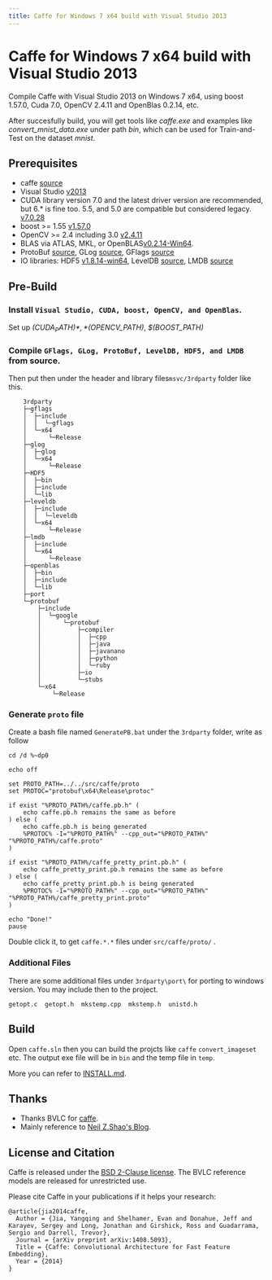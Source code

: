 ```yaml
---
title: Caffe for Windows 7 x64 build with Visual Studio 2013 
---
```


# Caffe for Windows 7 x64 build with Visual Studio 2013 

Compile Caffe with Visual Studio 2013 on Windows 7 x64, using boost 1.57.0, Cuda 7.0, OpenCV 2.4.11 and OpenBlas 0.2.14, etc.  

After succesfully build, you will get tools like *caffe.exe* and examples like *convert_mnist_data.exe* under path *bin*, which can be used for Train-and-Test on the dataset *mnist*.

## Prerequisites
* caffe [source](https://github.com/BVLC/caffe)
* Visual Studio [v2013]()
* CUDA library version 7.0 and the latest driver version are recommended, but 6.* is fine too. 5.5, and 5.0 are compatible but considered legacy. [v7.0.28](http://developer.download.nvidia.com/compute/cuda/7_0/Prod/local_installers/cuda_7.0.28_windows.exe)
* boost >= 1.55 [v1.57.0](http://jaist.dl.sourceforge.net/project/boost/boost/1.57.0/boost_1_57_0.zip)
* OpenCV >= 2.4 including 3.0 [v2.4.11](http://jaist.dl.sourceforge.net/project/opencvlibrary/opencv-win/2.4.11/opencv-2.4.11.exe)
* BLAS via ATLAS, MKL, or OpenBLAS[v0.2.14-Win64](http://ncu.dl.sourceforge.net/project/openblas/v0.2.14/OpenBLAS-v0.2.14-Win64-int64.zip).
* ProtoBuf [source](), GLog [source](), GFlags [source]() 
* IO libraries: HDF5 [v1.8.14-win64](http://www.hdfgroup.org/ftp/HDF5/current/bin/windows/extra/hdf5-1.8.14-win64-vs2013-shared.zip), LevelDB [source](), LMDB [source]()


## Pre-Build
### Install `Visual Studio, CUDA, boost, OpenCV, and OpenBlas`. 
Set up *$(CUDA_PATH)*, *$(OPENCV_PATH)*, *$(BOOST_PATH)* 

### Compile `GFlags, GLog, ProtoBuf, LevelDB, HDF5, and LMDB` from source. 
Then put then under the  header and library files`msvc/3rdparty` folder like this.

```
	3rdparty
	├─gflags
	│  ├─include
	│  │  └─gflags
	│  └─x64
	│      └─Release
	├─glog
	│  ├─glog
	│  └─x64
	│      └─Release
	├─HDF5
	│  ├─bin
	│  ├─include
	│  └─lib
	├─leveldb
	│  ├─include
	│  │  └─leveldb
	│  └─x64
	│      └─Release
	├─lmdb
	│  ├─include
	│  └─x64
	│      └─Release
	├─openblas
	│  ├─bin
	│  ├─include
	│  └─lib
	├─port
	└─protobuf
	    ├─include
	    │  └─google
	    │      └─protobuf
	    │          ├─compiler
	    │          │  ├─cpp
	    │          │  ├─java
	    │          │  ├─javanano
	    │          │  ├─python
	    │          │  └─ruby
	    │          ├─io
	    │          └─stubs
	    └─x64
	        └─Release

```

### Generate `proto` file
Create a bash file named `GeneratePB.bat` under the `3rdparty` folder, write as follow 

``` 
cd /d %~dp0

echo off

set PROTO_PATH=../../src/caffe/proto
set PROTOC="protobuf\x64\Release\protoc"

if exist "%PROTO_PATH%/caffe.pb.h" (
    echo caffe.pb.h remains the same as before
) else (
    echo caffe.pb.h is being generated
    %PROTOC% -I="%PROTO_PATH%" --cpp_out="%PROTO_PATH%" "%PROTO_PATH%/caffe.proto"
)

if exist "%PROTO_PATH%/caffe_pretty_print.pb.h" (
    echo caffe_pretty_print.pb.h remains the same as before
) else (
    echo caffe_pretty_print.pb.h is being generated
    %PROTOC% -I="%PROTO_PATH%" --cpp_out="%PROTO_PATH%" "%PROTO_PATH%/caffe_pretty_print.proto"
)

echo "Done!"
pause

```

Double click it, to get `caffe.*.*` files under `src/caffe/proto/` .

### Additional Files
There are some additional files under `3rdparty\port\` for porting to windows version. You may include then to the project.
```
getopt.c  getopt.h  mkstemp.cpp  mkstemp.h  unistd.h
```
## Build
Open `caffe.sln` then you can build the projcts like `caffe` `convert_imageset` etc. The output exe file will be in `bin` and the temp file in `temp`.

More you can refer to [INSTALL.md](INSTALL.md).

## Thanks
* Thanks BVLC for [caffe](https://initialneil.wordpress.com/2015/01/11/build-caffe-in-windows-with-visual-studio-2013-cuda-6-5-opencv-2-4-9/).
* Mainly reference to [Neil Z.Shao's Blog](https://initialneil.wordpress.com/2015/01/11/build-caffe-in-windows-with-visual-studio-2013-cuda-6-5-opencv-2-4-9/).


## License and Citation

Caffe is released under the [BSD 2-Clause license](https://github.com/BVLC/caffe/blob/master/LICENSE).
The BVLC reference models are released for unrestricted use.

Please cite Caffe in your publications if it helps your research:

    @article{jia2014caffe,
      Author = {Jia, Yangqing and Shelhamer, Evan and Donahue, Jeff and Karayev, Sergey and Long, Jonathan and Girshick, Ross and Guadarrama, Sergio and Darrell, Trevor},
      Journal = {arXiv preprint arXiv:1408.5093},
      Title = {Caffe: Convolutional Architecture for Fast Feature Embedding},
      Year = {2014}
    }